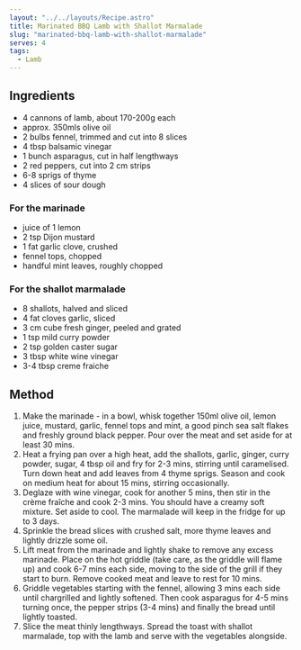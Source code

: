 ```yaml
---
layout: "../../layouts/Recipe.astro"
title: Marinated BBQ Lamb with Shallot Marmalade
slug: "marinated-bbq-lamb-with-shallot-marmalade"
serves: 4
tags:
  - Lamb
---
```


## Ingredients

- 4 cannons of lamb, about 170-200g each
- approx. 350mls olive oil
- 2 bulbs fennel, trimmed and cut into 8 slices
- 4 tbsp balsamic vinegar
- 1 bunch asparagus, cut in half lengthways
- 2 red peppers, cut into 2 cm strips
- 6-8 sprigs of thyme
- 4 slices of sour dough

### For the marinade

- juice of 1 lemon
- 2 tsp Dijon mustard
- 1 fat garlic clove, crushed
- fennel tops, chopped
- handful mint leaves, roughly chopped

### For the shallot marmalade

- 8 shallots, halved and sliced
- 4 fat cloves garlic, sliced
- 3 cm cube fresh ginger, peeled and grated
- 1 tsp mild curry powder
- 2 tsp golden caster sugar
- 3 tbsp white wine vinegar
- 3-4 tbsp creme fraiche

## Method

1. Make the marinade - in a bowl, whisk together 150ml olive oil, lemon juice, mustard, garlic, fennel tops and mint, a good pinch sea salt flakes and freshly ground black pepper. Pour over the meat and set aside for at least 30 mins.
1. Heat a frying pan over a high heat, add the shallots, garlic, ginger, curry powder, sugar, 4 tbsp oil and fry for 2-3 mins, stirring until caramelised. Turn down heat and add leaves from 4 thyme sprigs. Season and cook on medium heat for about 15 mins, stirring occasionally.
1. Deglaze with wine vinegar, cook for another 5 mins, then stir in the crème fraîche and cook 2-3 mins. You should have a creamy soft mixture. Set aside to cool. The marmalade will keep in the fridge for up to 3 days.
1. Sprinkle the bread slices with crushed salt, more thyme leaves and lightly drizzle some oil.
1. Lift meat from the marinade and lightly shake to remove any excess marinade. Place on the hot griddle (take care, as the griddle will flame up) and cook 6-7 mins each side, moving to the side of the grill if they start to burn. Remove cooked meat and leave to rest for 10 mins.
1. Griddle vegetables starting with the fennel, allowing 3 mins each side until chargrilled and lightly softened. Then cook asparagus for 4-5 mins turning once, the pepper strips (3-4 mins) and finally the bread until lightly toasted.
1. Slice the meat thinly lengthways. Spread the toast with shallot marmalade, top with the lamb and serve with the vegetables alongside.